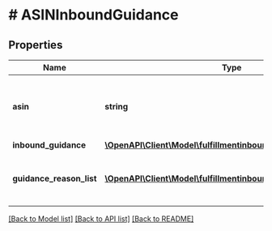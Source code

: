 # # ASINInboundGuidance

## Properties

Name | Type | Description | Notes
------------ | ------------- | ------------- | -------------
**asin** | **string** | The Amazon Standard Identification Number (ASIN) of the item. |
**inbound_guidance** | [**\OpenAPI\Client\Model\fulfillmentinboundv0\InboundGuidance**](InboundGuidance.md) |  |
**guidance_reason_list** | [**\OpenAPI\Client\Model\fulfillmentinboundv0\GuidanceReason[]**](GuidanceReason.md) | A list of inbound guidance reason information. | [optional]

[[Back to Model list]](../../README.md#models) [[Back to API list]](../../README.md#endpoints) [[Back to README]](../../README.md)
